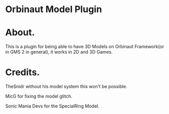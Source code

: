 # Orbinaut Model Plugin

# About.
This is a plugin for being able to have 3D Models on Orbinaut Framework(or in GMS 2 in general), it works in 2D and 3D Games.

# Credits.
TheSnidr without his model system this won't be possible.

MicG for fixing the model glitch.

Sonic Mania Devs for the SpecialRing Model.
